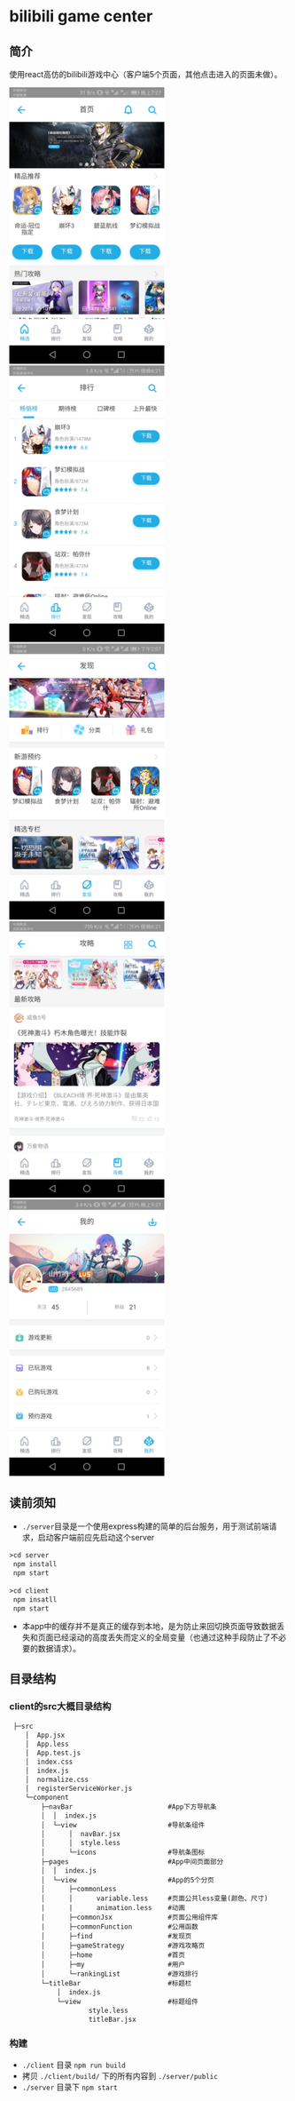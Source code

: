 # bilibili game center

## 简介
使用react高仿的bilibili游戏中心（客户端5个页面，其他点击进入的页面未做）。

<img src="./doc/home.jpg" width="280px" > <img src="./doc/rank.jpg" width="280px" > <img src="./doc/find.jpg" width="280px" > <br/>
<img src="./doc/strategy.jpg" width="280px" > <img src="./doc/my.jpg" width="280px" >

## 读前须知
* `./server`目录是一个使用express构建的简单的后台服务，用于测试前端请求，启动客户端前应先启动这个server
```
>cd server
 npm install
 npm start

>cd client
 npm insatll
 npm start
```
* 本app中的缓存并不是真正的缓存到本地，是为防止来回切换页面导致数据丢失和页面已经滚动的高度丢失而定义的全局变量（也通过这种手段防止了不必要的数据请求）。

## 目录结构

### client的src大概目录结构
```
 ├─src
    │  App.jsx
    │  App.less
    │  App.test.js
    │  index.css
    │  index.js
    │  normalize.css
    │  registerServiceWorker.js
    └─component
        ├─navBar                        #App下方导航条
        │  │  index.js                  
        │  └─view                       #导航条组件
        │      │  navBar.jsx
        │      │  style.less
        │      └─icons                  #导航条图标 
        ├─pages                         #App中间页面部分
        │  │  index.js
        │  └─view                       #App的5个分页
        │      ├─commonLess
        │      │      variable.less     #页面公共less变量(颜色、尺寸)
        |      |      animation.less    #动画
        |      ├─commonJsx              #页面公用组件库
        |      ├─commonFunction         #公用函数  
        │      ├─find                   #发现页
        │      ├─gameStrategy           #游戏攻略页
        │      ├─home                   #首页
        │      ├─my                     #用户
        │      └─rankingList            #游戏排行
        └─titleBar                      #标题栏
            │  index.js
            └─view                      #标题组件
                    style.less
                    titleBar.jsx
```
### 构建
* ` ./client ` 目录 ` npm run build `
* 拷贝 ` ./client/build/ ` 下的所有内容到 ` ./server/public `
* ` ./server ` 目录下 ` npm start `
